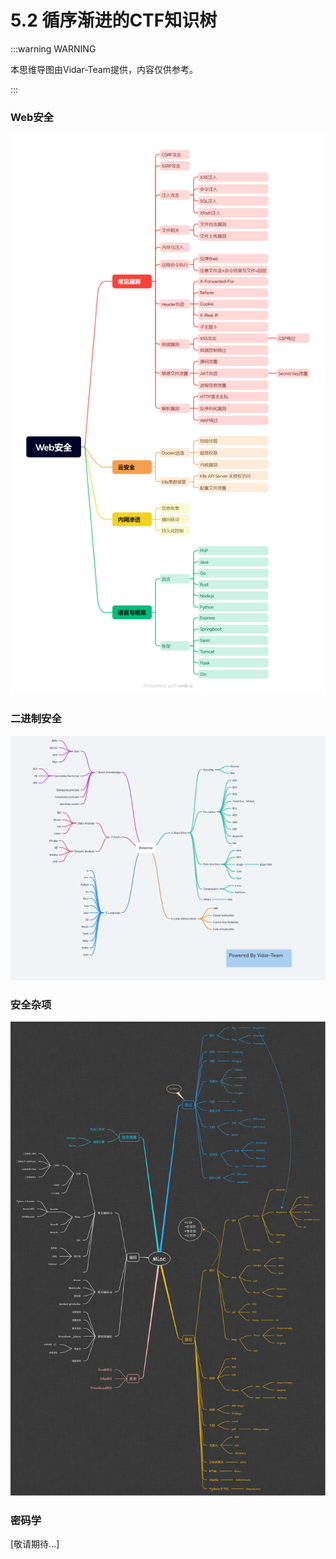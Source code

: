 # 5.2 循序渐进的CTF知识树

:::warning WARNING

本思维导图由Vidar-Team提供，内容仅供参考。

:::

### Web安全

![](./static/Web安全.png)

### 二进制安全

![image-20240902184753413](static\image-20240902184753413.png)

### 安全杂项

![image-20240902184902909](static\image-20240902184902909.png)

### 密码学

[敬请期待...]